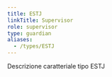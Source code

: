 ```yaml
---
title: ESTJ
linkTitle: Supervisor
role: supervisor
type: guardian
aliases:
  - /types/ESTJ
---
```

Descrizione caratteriale tipo ESTJ